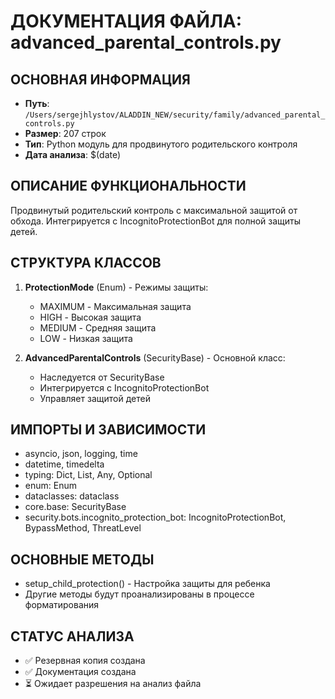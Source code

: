 # ДОКУМЕНТАЦИЯ ФАЙЛА: advanced_parental_controls.py

## ОСНОВНАЯ ИНФОРМАЦИЯ
- **Путь**: `/Users/sergejhlystov/ALADDIN_NEW/security/family/advanced_parental_controls.py`
- **Размер**: 207 строк
- **Тип**: Python модуль для продвинутого родительского контроля
- **Дата анализа**: $(date)

## ОПИСАНИЕ ФУНКЦИОНАЛЬНОСТИ
Продвинутый родительский контроль с максимальной защитой от обхода. Интегрируется с IncognitoProtectionBot для полной защиты детей.

## СТРУКТУРА КЛАССОВ
1. **ProtectionMode** (Enum) - Режимы защиты:
   - MAXIMUM - Максимальная защита
   - HIGH - Высокая защита
   - MEDIUM - Средняя защита
   - LOW - Низкая защита

2. **AdvancedParentalControls** (SecurityBase) - Основной класс:
   - Наследуется от SecurityBase
   - Интегрируется с IncognitoProtectionBot
   - Управляет защитой детей

## ИМПОРТЫ И ЗАВИСИМОСТИ
- asyncio, json, logging, time
- datetime, timedelta
- typing: Dict, List, Any, Optional
- enum: Enum
- dataclasses: dataclass
- core.base: SecurityBase
- security.bots.incognito_protection_bot: IncognitoProtectionBot, BypassMethod, ThreatLevel

## ОСНОВНЫЕ МЕТОДЫ
- setup_child_protection() - Настройка защиты для ребенка
- Другие методы будут проанализированы в процессе форматирования

## СТАТУС АНАЛИЗА
- ✅ Резервная копия создана
- ✅ Документация создана
- ⏳ Ожидает разрешения на анализ файла